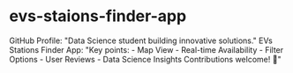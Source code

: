 # evs-staions-finder-app
GitHub Profile: "Data Science student building innovative solutions."  EVs Stations Finder App: "Key points:  - Map View - Real-time Availability - Filter Options - User Reviews - Data Science Insights  Contributions welcome! 🚀"
